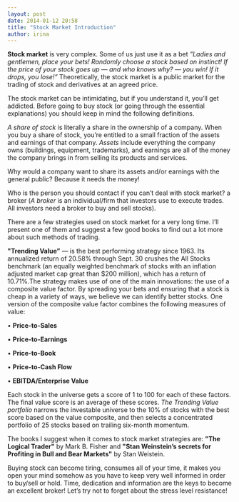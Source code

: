 ```yaml
---
layout: post
date: 2014-01-12 20:58
title: "Stock Market Introduction"
author: irina
---
```


**Stock market** is very complex. Some of us just use it as a bet *”Ladies and gentlemen, place your bets! Randomly choose a stock based on instinct! If the price of your stock goes up — and who knows why? — you win! If it drops, you lose!”* Theoretically, the stock market is a public market for the trading of stock and derivatives at an agreed price. 

The stock market can be intimidating, but if you understand it, you’ll get addicted. Before going to buy stock (or going through the essential explanations) you should keep in mind the following definitions. 

*A share of stock* is literally a share in the ownership of a company. When you buy a share of stock, you’re entitled to a small fraction of the assets and earnings of that company. *Assets* include everything the company owns (buildings, equipment, trademarks), and earnings are all of the money the company brings in from selling its products and services. 

Why would a company want to share its assets and/or earnings with the general public? Because it needs the money! 

Who is the person you should contact if you can’t deal with stock market? a broker (*A broker* is an individual/firm that investors use to execute trades. All investors need a broker to buy and sell stocks). 

There are a few strategies used on stock market for a very long time. I’ll present one of them and suggest a few good books to find out a lot more about such methods of trading.

**"Trending Value”** — is the best performing strategy since 1963. Its annualized return of 20.58% through Sept. 30 crushes the All Stocks benchmark (an equally weighted benchmark of stocks with an inflation adjusted market cap great than $200 million), which has a return of 10.71%.The strategy makes use of one of the main innovations: the use of a composite value factor. By spreading your bets and ensuring that a stock is cheap in a variety of ways, we believe we can identify better stocks. One version of the composite value factor combines the following measures of value:

• **Price-to-Sales**

• **Price-to-Earnings**

• **Price-to-Book**

• **Price-to-Cash Flow**

• **EBITDA/Enterprise Value**

Each stock in the universe gets a score of 1 to 100 for each of these factors. The final value score is an average of these scores. *The Trending Value portfolio* narrows the investable universe to the 10% of stocks with the best score based on the value composite, and then selects a concentrated portfolio of 25 stocks based on trailing six-month momentum.

The books I suggest when it comes to stock market strategies are: **"The Logical Trader"** by Mark B. Fisher and **"Stan Weinstein’s secrets for Profiting in Bull and Bear Markets"** by Stan Weistein.

Buying stock can become tiring, consumes all of your time, it makes you open your mind somehow as you have to keep very well informed in order to buy/sell or hold. Time, dedication and information are the keys to become an excellent broker! Let’s try not to forget about the stress level resistance!